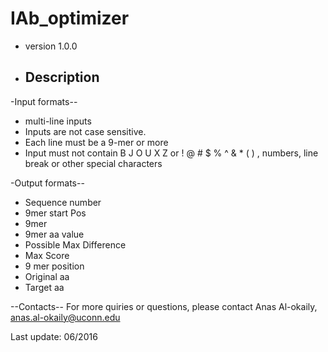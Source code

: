 # IAb_optimizer
- version 1.0.0

- Description 
  -

-Input formats--
  - multi-line inputs
  - Inputs are not case sensitive.
  - Each line must be a 9-mer or more
  - Input must not contain B J O U X Z or ! @ # $ % ^ & * ( ) , numbers, line break or other special characters
  
  

-Output formats--
  - Sequence number 
  - 9mer start Pos
  - 9mer
  - 9mer aa value 
  - Possible Max Difference
  - Max Score
  - 9 mer position 
  - Original aa
  - Target aa


--Contacts--
For more quiries or questions, please contact
Anas Al-okaily, anas.al-okaily@uconn.edu 


Last update: 06/2016
